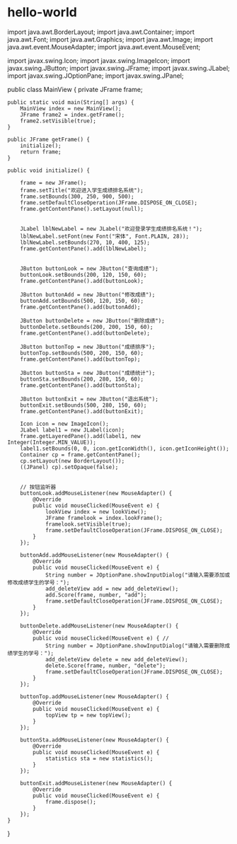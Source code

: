 # hello-world
import java.awt.BorderLayout;
import java.awt.Container;
import java.awt.Font;
import java.awt.Graphics;
import java.awt.Image;
import java.awt.event.MouseAdapter;
import java.awt.event.MouseEvent;
 
import javax.swing.Icon;
import javax.swing.ImageIcon;
import javax.swing.JButton;
import javax.swing.JFrame;
import javax.swing.JLabel;
import javax.swing.JOptionPane;
import javax.swing.JPanel;
 
public class MainView {
	private JFrame frame;
 
	public static void main(String[] args) {
		MainView index = new MainView();
		JFrame frame2 = index.getFrame();
		frame2.setVisible(true);
	}
 
	public JFrame getFrame() {
		initialize();
		return frame;
	}
 
	public void initialize() {
 
		frame = new JFrame();
		frame.setTitle("欢迎进入学生成绩排名系统");
		frame.setBounds(300, 250, 900, 500);
		frame.setDefaultCloseOperation(JFrame.DISPOSE_ON_CLOSE);
		frame.getContentPane().setLayout(null);
 
		
		JLabel lblNewLabel = new JLabel("欢迎登录学生成绩排名系统！");
		lblNewLabel.setFont(new Font("宋体", Font.PLAIN, 28));
		lblNewLabel.setBounds(270, 10, 400, 125);
		frame.getContentPane().add(lblNewLabel);
 
 
		JButton buttonLook = new JButton("查询成绩");
		buttonLook.setBounds(200, 120, 150, 60);
		frame.getContentPane().add(buttonLook);
 
		JButton buttonAdd = new JButton("修改成绩");
		buttonAdd.setBounds(500, 120, 150, 60);
		frame.getContentPane().add(buttonAdd);
 
		JButton buttonDelete = new JButton("删除成绩");
		buttonDelete.setBounds(200, 200, 150, 60);
		frame.getContentPane().add(buttonDelete);
 
		JButton buttonTop = new JButton("成绩排序");
		buttonTop.setBounds(500, 200, 150, 60);
		frame.getContentPane().add(buttonTop);
 
		JButton buttonSta = new JButton("成绩统计");
		buttonSta.setBounds(200, 280, 150, 60);
		frame.getContentPane().add(buttonSta);
 
		JButton buttonExit = new JButton("退出系统");
		buttonExit.setBounds(500, 280, 150, 60);
		frame.getContentPane().add(buttonExit);
 
		Icon icon = new ImageIcon();
		JLabel label1 = new JLabel(icon);
		frame.getLayeredPane().add(label1, new Integer(Integer.MIN_VALUE));
		label1.setBounds(0, 0, icon.getIconWidth(), icon.getIconHeight());
		Container cp = frame.getContentPane();
		cp.setLayout(new BorderLayout());
		((JPanel) cp).setOpaque(false);
 
		
		// 按钮监听器
		buttonLook.addMouseListener(new MouseAdapter() {
			@Override
			public void mouseClicked(MouseEvent e) {
				lookView index = new lookView();
				JFrame framelook = index.lookFrame();
				framelook.setVisible(true);
				frame.setDefaultCloseOperation(JFrame.DISPOSE_ON_CLOSE);
			}
		});
 
		buttonAdd.addMouseListener(new MouseAdapter() {
			@Override
			public void mouseClicked(MouseEvent e) {
				String number = JOptionPane.showInputDialog("请输入需要添加或修改成绩学生的学号：");
				add_deleteView add = new add_deleteView();
				add.Score(frame, number, "add");
				frame.setDefaultCloseOperation(JFrame.DISPOSE_ON_CLOSE);
			}
		});
 
		buttonDelete.addMouseListener(new MouseAdapter() {
			@Override
			public void mouseClicked(MouseEvent e) { //
				String number = JOptionPane.showInputDialog("请输入需要删除成绩学生的学号：");
				add_deleteView delete = new add_deleteView();
				delete.Score(frame, number, "delete");
				frame.setDefaultCloseOperation(JFrame.DISPOSE_ON_CLOSE);
			}
		});
 
		buttonTop.addMouseListener(new MouseAdapter() {
			@Override
			public void mouseClicked(MouseEvent e) {
				topView tp = new topView();
			}
		});
 
		buttonSta.addMouseListener(new MouseAdapter() {
			@Override
			public void mouseClicked(MouseEvent e) {
				statistics sta = new statistics();
			}
		});
 
		buttonExit.addMouseListener(new MouseAdapter() {
			@Override
			public void mouseClicked(MouseEvent e) {
				frame.dispose();
			}
		});
	}
}
